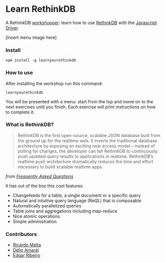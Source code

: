 # Learn RethinkDB

A RethinkDB [workshopper](https://github.com/workshopper/workshopper): learn
how to use [RethinkDB](https://rethinkdb.com) with the
[Javascript Driver](https://github.com/rethinkdb/rethinkdb/tree/next/drivers/javascript).

[insert menu image here]

### Install

```
npm install -g learnyourethinkdb
```

### How to use

After installing the workshop run this command:

```
learnyourethinkdb
```

You will be presented with a menu: start from the top and move on to the next
 exercises until you finish. Each exercise will print instructions on how to
 complete it.

### What is RethinkDB?

> RethinkDB is the first open-source, scalable JSON database built from the
> ground up for the realtime web. It inverts the traditional database architecture
> by exposing an exciting new access model – instead of polling for changes,
> the developer can tell RethinkDB to continuously push updated query results
> to applications in realtime. RethinkDB’s realtime push architecture
> dramatically reduces the time and effort necessary to build scalable realtime
> apps.

_from [Frequently Asked Questions](https://www.rethinkdb.com/faq/)_

It has out of the box this cool features:

- Changefeeds for a table, a single document or a specific query
- Natural and intuitive query language (ReQL) that is composable
- Automatically parallelized queries
- Table joins and aggregations including map-reduce
- Nice atomic operations
- Simple administration


### Contributors

- [Ricardo Malta](https://github.com/ricmalta)
- [Délio Amaral](https://github.com/a31859)
- [Edgar Ribeiro](https://github.com/efmr)

